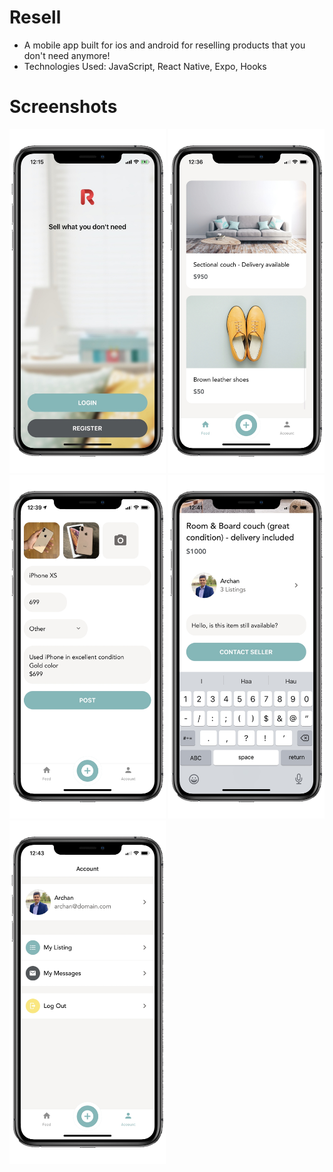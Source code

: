 Resell
===
- A mobile app built for ios and android for reselling products that you don't need anymore!
- Technologies Used: JavaScript, React Native, Expo, Hooks

Screenshots
===
<img height="550" width="250" src="https://github.com/archanshahh/resell-mobile-app/blob/master/screenshots/Welcome.png"/> <img height="550" width="250" src="https://github.com/archanshahh/resell-mobile-app/blob/master/screenshots/Listings.png"/> <img height="550" width="250" src="https://github.com/archanshahh/resell-mobile-app/blob/master/screenshots/Add-listing.png"/> 
<img height="550" width="250" src="https://github.com/archanshahh/resell-mobile-app/blob/master/screenshots/Listing-detail.png"/> <img height="550" width="250" src="https://github.com/archanshahh/resell-mobile-app/blob/master/screenshots/Account.png"/> 
